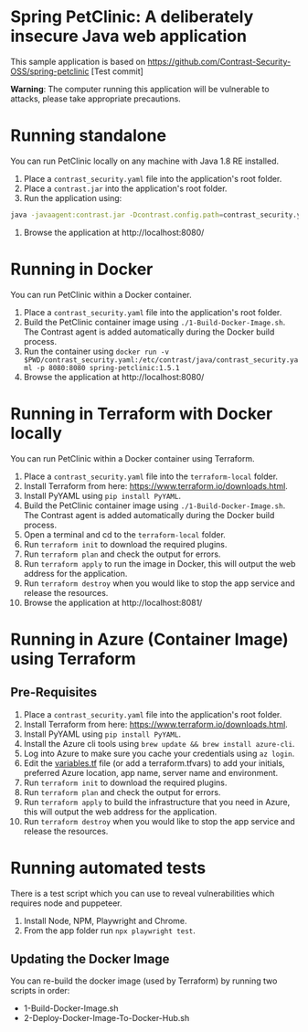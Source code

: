 # Spring PetClinic: A deliberately insecure Java web application

This sample application is based on https://github.com/Contrast-Security-OSS/spring-petclinic
[Test commit]

**Warning**: The computer running this application will be vulnerable to attacks, please take appropriate precautions.

# Running standalone

You can run PetClinic locally on any machine with Java 1.8 RE installed.

1. Place a `contrast_security.yaml` file into the application's root folder.
1. Place a `contrast.jar` into the application's root folder.
1. Run the application using: 
```sh
java -javaagent:contrast.jar -Dcontrast.config.path=contrast_security.yaml  -Dcontrast.application.name=spring-petclinic -jar spring-petclinic-1.5.1.jar [--server.port=8080] [--server.address=localhost] 
```
1. Browse the application at http://localhost:8080/

# Running in Docker

You can run PetClinic within a Docker container. 

1. Place a `contrast_security.yaml` file into the application's root folder.
1. Build the PetClinic container image using `./1-Build-Docker-Image.sh`. The Contrast agent is added automatically during the Docker build process.
1. Run the container using `docker run -v $PWD/contrast_security.yaml:/etc/contrast/java/contrast_security.yaml -p 8080:8080 spring-petclinic:1.5.1`
1. Browse the application at http://localhost:8080/

# Running in Terraform with Docker locally

You can run PetClinic within a Docker container using Terraform. 

1. Place a `contrast_security.yaml` file into the `terraform-local` folder.
1. Install Terraform from here: https://www.terraform.io/downloads.html.
1. Install PyYAML using `pip install PyYAML`.
1. Build the PetClinic container image using `./1-Build-Docker-Image.sh`. The Contrast agent is added automatically during the Docker build process.
1. Open a terminal and cd to the `terraform-local` folder.
1. Run `terraform init` to download the required plugins.
1. Run `terraform plan` and check the output for errors.
1. Run `terraform apply` to run the image in Docker, this will output the web address for the application.
1. Run `terraform destroy` when you would like to stop the app service and release the resources.
1. Browse the application at http://localhost:8081/

# Running in Azure (Container Image) using Terraform

## Pre-Requisites

1. Place a `contrast_security.yaml` file into the application's root folder.
1. Install Terraform from here: https://www.terraform.io/downloads.html.
1. Install PyYAML using `pip install PyYAML`.
1. Install the Azure cli tools using `brew update && brew install azure-cli`.
1. Log into Azure to make sure you cache your credentials using `az login`.
1. Edit the [variables.tf](variables.tf) file (or add a terraform.tfvars) to add your initials, preferred Azure location, app name, server name and environment.
1. Run `terraform init` to download the required plugins.
1. Run `terraform plan` and check the output for errors.
1. Run `terraform apply` to build the infrastructure that you need in Azure, this will output the web address for the application.
1. Run `terraform destroy` when you would like to stop the app service and release the resources.

# Running automated tests

There is a test script which you can use to reveal vulnerabilities which requires node and puppeteer.

1. Install Node, NPM, Playwright and Chrome.
1. From the app folder run `npx playwright test`.

## Updating the Docker Image

You can re-build the docker image (used by Terraform) by running two scripts in order:

* 1-Build-Docker-Image.sh
* 2-Deploy-Docker-Image-To-Docker-Hub.sh
